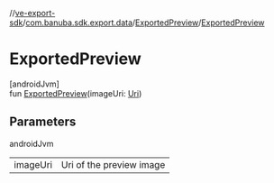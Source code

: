 //[ve-export-sdk](../../../index.md)/[com.banuba.sdk.export.data](../index.md)/[ExportedPreview](index.md)/[ExportedPreview](-exported-preview.md)

# ExportedPreview

[androidJvm]\
fun [ExportedPreview](-exported-preview.md)(imageUri: [Uri](https://developer.android.com/reference/kotlin/android/net/Uri.html))

## Parameters

androidJvm

| | |
|---|---|
| imageUri | Uri of the preview image |
